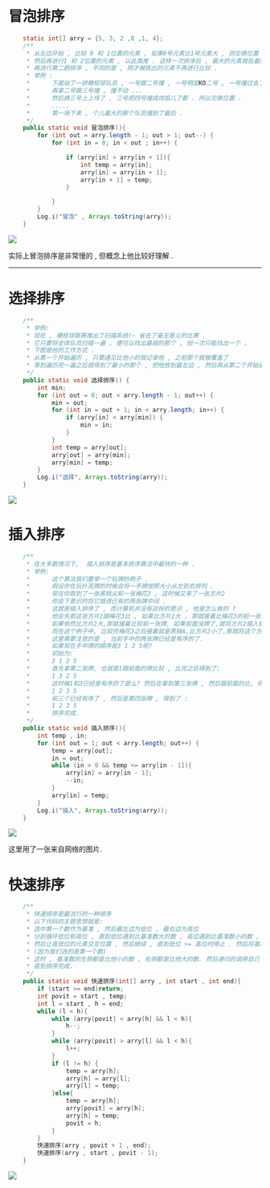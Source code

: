 # 冒泡排序

```java
    static int[] arry = {5, 3, 2 ,8 ,1, 4};
    /**
     * 从左边开始 , 比较 0 和 1位置的元素 , 如果0号元素比1号元素大 , 则交换位置 , 否则不做操作
     * 然后再进行1 和 2位置的元素 , 以此类推 . 这样一次排序后 , 最大的元素就在最后了 .
     * 再进行第二趟排序 , 不同的是 , 刚才被挑出的元素不再进行比较 .
     * 举例 :
     *      下面站了一排橄榄球队员 , 一号跟二号撞 , 一号明显KO二号 , 一号撞过去了 , 此时一号变为二号 .
     *      再拿二号跟三号撞 , 撞不动 ...
     *      然后换三号上上场了 , 三号把四号撞成肉馅儿了都 . 所以交换位置 .
     *      .....
     *      第一场下来 , 个儿最大的那个队员撞到了最后 .
     */
    public static void 冒泡排序(){
        for (int out = arry.length - 1; out > 1; out--) {
            for (int in = 0; in < out ; in++) {

                if (arry[in] > arry[in + 1]){
                    int temp = arry[in];
                    arry[in] = arry[in + 1];
                    arry[in + 1] = temp;
                }

            }
        }
        Log.i("冒泡" , Arrays.toString(arry));
    }
```

![](http://img.blog.csdn.net/20170220173125580?watermark/2/text/aHR0cDovL2Jsb2cuY3Nkbi5uZXQvdTAxMjk4NDA1NA==/font/5a6L5L2T/fontsize/400/fill/I0JBQkFCMA==/dissolve/70/gravity/SouthEast)

实际上冒泡排序是非常慢的 , 但概念上他比较好理解 .



-------



# 选择排序

```java
    /**
     * 举例:
     * 现在 , 橄榄球联赛推出了扫描系统!~ 省去了毫无意义的比赛 .
     * 它只要将全体队员扫描一遍 , 便可以找出最弱的那个 , 但一次只能找出一个 .
     * 下图是他的工作方式 .
     * 从第一个开始遍历 , 只要遇见比他小的就记录他 , 之前那个就被覆盖了
     * 等到遍历完一遍之后就得到了最小的那个 , 把他放到最左边 , 然后再从第二个开始遍历
     */
    public static void 选择排序() {
        int min;
        for (int out = 0; out < arry.length - 1; out++) {
            min = out;
            for (int in = out + 1; in < arry.length; in++) {
                if (arry[in] < arry[min]) {
                    min = in;
                }
            }
            int temp = arry[out];
            arry[out] = arry[min];
            arry[min] = temp;
        }
        Log.i("选择", Arrays.toString(arry));
    }
```



![](http://img.blog.csdn.net/20170220174520232?watermark/2/text/aHR0cDovL2Jsb2cuY3Nkbi5uZXQvdTAxMjk4NDA1NA==/font/5a6L5L2T/fontsize/400/fill/I0JBQkFCMA==/dissolve/70/gravity/SouthEast)



# 插入排序

```java
    /**
     * 在大多数情况下,  插入排序是基本排序算法中最快的一种 .
     * 举例:
     *      这个算法我们要举一个玩牌的例子 .
     *      假设你在玩扑克牌的时候会将一手牌按照大小从左到右排列 .
     *      现在你取到了一张黑桃尖和一张梅花3 , 这时候又来了一张方片2
     *		你会下意识的将它插进已有的两张牌中间 .
     *      这就是插入排序了 , 而计算机并没有这样的意识 , 他是怎么做的 ?
     *      他会先那这张方片2跟梅花3比 , 如果比方片2大 , 那就接着比梅花3的前一张牌
     *      如果依然比方片2大,那就接着比较前一张牌, 如果前面没牌了,就将方片2插入到第一个位置 .
     *      而在这个例子中, 比较完梅花3之后接着就是黑桃A,比方片2小了,那就将这个方片2插入到这张牌的后面.
     *      这里需要注意的是 , 当前手中的两张牌已经是有序的了.
     *      如果现在手中牌的顺序是3 1 2 5呢?
     *      初始为:
     *      3 1 2 5
     *      首先拿第二张牌, 也就是1跟前面的牌比较 , 比完之后得到了:
     *      1 3 2 5
     *      这时候1和3已经是有序的了是么? 然后在拿到第三张牌 , 然后跟前面的比, 得到了:
     *      1 2 3 5
     *      前三个已经有序了 , 然后是第四张牌 , 得到了 :
     *      1 2 3 5
     *      排序完成.
     */
    public static void 插入排序(){
        int temp , in;
        for (int out = 1; out < arry.length; out++) {
            temp = arry[out];
            in = out;
            while (in > 0 && temp <= arry[in - 1]){
                arry[in] = arry[in - 1];
                --in;
            }
            arry[in] = temp;
        }
        Log.i("插入", Arrays.toString(arry));
    }
```

![](http://img.blog.csdn.net/20170221152000276?watermark/2/text/aHR0cDovL2Jsb2cuY3Nkbi5uZXQvdTAxMjk4NDA1NA==/font/5a6L5L2T/fontsize/400/fill/I0JBQkFCMA==/dissolve/70/gravity/SouthEast)

这里用了一张来自网络的图片.



# 快速排序

```java
    /**
     * 快速排序是最流行的一种排序
     * 以下代码的主题思想就是:
     * 选中第一个数作为基准 , 然后最左边为低位 , 最右边为高位
     * 分别循环低位和高位 , 直到低位遇到比基准数大的数 , 高位遇到比基准数小的数 , 以确定高低位的角标 .
     * 然后让高低位的元素交互位置 , 然后继续 , 直到低位 >= 高位时停止 . 然后将基准数与低位所在角标的元素交换
     * (因为我们选的是第一个数)
     * 这时 , 基准数的左侧都是比他小的数 , 右侧都是比他大的数. 然后递归的调用自己 , 将左边部分和右边部分传进去 .
     * 直到排序完成.
     */
    public static void 快速排序(int[] arry , int start , int end){
        if (start >= end)return;
        int povit = start , temp;
        int l = start , h = end;
        while (l < h){
            while (arry[povit] < arry[h] && l < h){
                h--;
            }
            while (arry[povit] > arry[l] && l < h){
                l++;
            }
            if (l != h) {
                temp = arry[h];
                arry[h] = arry[l];
                arry[l] = temp;
            }else{
                temp = arry[h];
                arry[povit] = arry[h];
                arry[h] = temp;
                povit = h;
            }
        }
        快速排序(arry , povit + 1 , end);
        快速排序(arry , start , povit - 1);
    }
```

![](http://img.blog.csdn.net/20170222181506121?watermark/2/text/aHR0cDovL2Jsb2cuY3Nkbi5uZXQvdTAxMjk4NDA1NA==/font/5a6L5L2T/fontsize/400/fill/I0JBQkFCMA==/dissolve/70/gravity/SouthEast)



